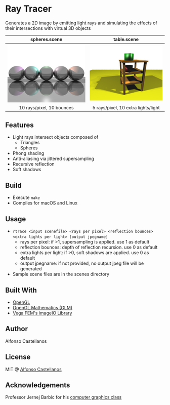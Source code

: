 # Ray Tracer

Generates a 2D image by emitting light rays and simulating the effects of their intersections with virtual 3D objects

spheres.scene             | table.scene
:------------------------:|:-----------------------------------:
![](spheres.jpg)          | ![](table.jpg)
10 rays/pixel, 10 bounces | 5 rays/pixel, 10 extra lights/light

## Features
- Light rays intersect objects composed of
  - Triangles
  - Spheres
- Phong shading
- Anti-aliasing via jittered supersampling
- Recursive reflection
- Soft shadows

## Build
- Execute `make`
- Compiles for macOS and Linux

## Usage
- `rtrace <input scenefile> <rays per pixel> <reflection bounces> <extra lights per light> [output jpegname]`
  - rays per pixel: if >1, supersampling is applied. use 1 as default
  - reflection bounces: depth of reflection recursion. use 0 as default
  - extra lights per light: if >0, soft shadows are applied. use 0 as default
  - output jpegname: if not provided, no output jpeg file will be generated
- Sample scene files are in the scenes directory

## Built With
- [OpenGL](https://www.opengl.org/)
- [OpenGL Mathematics (GLM)](https://glm.g-truc.net)
- [Vega FEM's imageIO Library](http://run.usc.edu/vega/)

## Author
Alfonso Castellanos

## License
MIT @ [Alfonso Castellanos](https://github.com/TrulyFonz)

## Acknowledgements
Professor Jernej Barbic for his [computer graphics class](http://www-bcf.usc.edu/~jbarbic/cs420-s17/)
